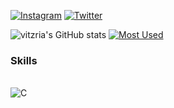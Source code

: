 [![Instagram](https://img.shields.io/badge/Instagram-E4405F?style=for-the-badge&logo=instagram&logoColor=white)](https://www.instagram.com/vitoria.rdc/)
[![Twitter](https://img.shields.io/badge/Twitter-1DA1F2?style=for-the-badge&logo=twitter&logoColor=white)](https://twitter.com/vitoriadevs)

![vitzria's GitHub stats](https://github-readme-stats.vercel.app/api?username=vitzria&show_icons=true&theme=radical)
[![Most Used ](https://github-readme-stats.vercel.app/api/top-langs/?username=vitzria&layout=compact&theme=radical)](https://www.youtube.com/watch?v=Qgylz1pLFE0&ab_channel=TWICE-Topic)

### Skills 

<div style=display: inline_block" ><br/>
  <img align="center" alt="C" src="https://img.shields.io/badge/C-00599C?style=for-the-badge&logo=c&logoColor=white"/>                                                 
